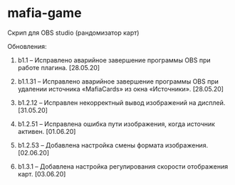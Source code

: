 # mafia-game
Скрип для OBS studio (рандомизатор карт)

Обновления:

1.	b1.1 – Исправлено аварийное завершение программы OBS при работе плагина. [28.05.20]

2.	b1.1.31 – Исправлено аварийное завершение программы OBS при удалении источника «MafiaCards» из окна «Источники». [28.05.20]

3.	b1.2.12 – Исправлен некорректный вывод изображений на дисплей. [31.05.20]

4.	b1.2.51 – Исправлена ошибка пути изображения, когда источник активен. [01.06.20]

5.	b1.2.53 – Добавлена настройка смены формата изображения. [02.06.20]

6.	b1.3.1 – Добавлена настройка регулирования скорости отображения карт. [03.06.20]
